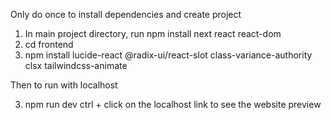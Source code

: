 Only do once to install dependencies and create project

1. In main project directory, run 
    npm install next react react-dom
1. cd frontend
2. npm install lucide-react @radix-ui/react-slot class-variance-authority clsx tailwindcss-animate

Then to run with localhost

3. npm run dev
    ctrl + click on the localhost link to see the website preview